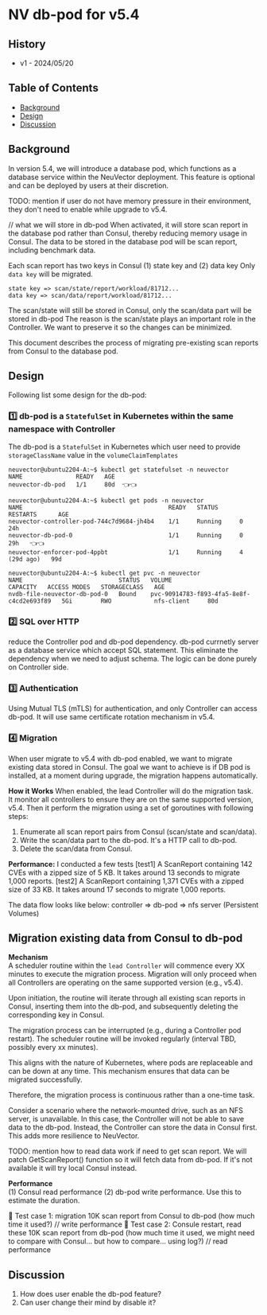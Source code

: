 # NV db-pod for v5.4

## History

- v1 - 2024/05/20

## Table of Contents

- [Background](#background)
- [Design](#design)
- [Discussion](#discussion)

## Background

In version 5.4, we will introduce a database pod, which functions as a database service within the NeuVector deployment. This feature is optional and can be deployed by users at their discretion.

TODO: mention if user do not have memory pressure in their environment, they don't need to enable while upgrade to v5.4.

// what we will store in db-pod
When activated, it will store scan report in the database pod rather than Consul, thereby reducing memory usage in Consul. The data to be stored in the database pod will be scan report, including benchmark data.

Each scan report has two keys in Consul (1) state key and (2) data key
Only `data key` will be migrated.

```
state key => scan/state/report/workload/81712...
data key => scan/data/report/workload/81712...
```

The scan/state will still be stored in Consul, only the scan/data part will be stored in db-pod
The reason is the scan/state plays an important role in the Controller. We want to preserve it so the changes can be minimized.

This document describes the process of migrating pre-existing scan reports from Consul to the database pod.

## Design

Following list some design for the db-pod:

### 1️⃣ db-pod is a `StatefulSet` in Kubernetes within the same namespace with Controller

The db-pod is a `StatefulSet` in Kubernetes which user need to provide `storageClassName` value in the `volumeClaimTemplates`

```
neuvector@ubuntu2204-A:~$ kubectl get statefulset -n neuvector
NAME               READY   AGE
neuvector-db-pod   1/1     80d  👈👈

neuvector@ubuntu2204-A:~$ kubectl get pods -n neuvector
NAME                                         READY   STATUS      RESTARTS      AGE
neuvector-controller-pod-744c7d9684-jh4b4    1/1     Running     0             24h
neuvector-db-pod-0                           1/1     Running     0             29h   👈👈
neuvector-enforcer-pod-4ppbt                 1/1     Running     4 (29d ago)   99d

neuvector@ubuntu2204-A:~$ kubectl get pvc -n neuvector
NAME                           STATUS   VOLUME                                     CAPACITY   ACCESS MODES   STORAGECLASS   AGE
nvdb-file-neuvector-db-pod-0   Bound    pvc-90914783-f893-4fa5-8e8f-c4cd2e693f89   5Gi        RWO            nfs-client     80d
```

### 2️⃣ SQL over HTTP

reduce the Controller pod and db-pod dependency. db-pod currnetly server as a database service which accept SQL statement. This eliminate the dependency when we need to adjust schema. The logic can be done purely on Controller side.

### 3️⃣ Authentication

Using Mutual TLS (mTLS) for authentication, and only Controller can access db-pod.
It will use same certificate rotation mechanism in v5.4.

### 4️⃣ Migration

When user migrate to v5.4 with db-pod enabled, we want to migrate existing data stored in Consul.
The goal we want to achieve is if DB pod is installed, at a moment during upgrade, the migration happens automatically.

**How it Works**
When enabled, the lead Controller will do the migration task.
It monitor all controllers to ensure they are on the same supported version, v5.4.
Then it perform the migration using a set of goroutines with following steps:

1. Enumerate all scan report pairs from Consul (scan/state and scan/data).
2. Write the scan/data part to the db-pod. It's a HTTP call to db-pod.
3. Delete the scan/data from Consul.

**Performance:**
I conducted a few tests
[test1] A ScanReport containing 142 CVEs with a zipped size of 5 KB. It takes around 13 seconds to migrate 1,000 reports.
[test2] A ScanReport containing 1,371 CVEs with a zipped size of 33 KB. It takes around 17 seconds to migrate 1,000 reports.

The data flow looks like below:
controller => db-pod => nfs server (Persistent Volumes)

## Migration existing data from Consul to db-pod

**Mechanism**  
A scheduler routine within the `lead Controller` will commence every XX minutes to execute the migration process. Migration will only proceed when all Controllers are operating on the same supported version (e.g., v5.4).

Upon initiation, the routine will iterate through all existing scan reports in Consul, inserting them into the db-pod, and subsequently deleting the corresponding key in Consul.

The migration process can be interrupted (e.g., during a Controller pod restart). The scheduler routine will be invoked regularly (interval TBD, possibly every xx minutes).

This aligns with the nature of Kubernetes, where pods are replaceable and can be down at any time. This mechanism ensures that data can be migrated successfully.

Therefore, the migration process is continuous rather than a one-time task.

Consider a scenario where the network-mounted drive, such as an NFS server, is unavailable. In this case, the Controller will not be able to save data to the db-pod. Instead, the Controller can store the data in Consul first. This adds more resilience to NeuVector.

TODO: mention how to read data work if need to get scan report. We will patch GetScanReport() function so it will fetch data from db-pod.
If it's not available it will try local Consul instead.

**Performance**  
(1) Consul read performance (2) db-pod write performance. Use this to estimate the duration.

🍉 Test case 1: migration 10K scan report from Consul to db-pod (how much time it used?) // write performance
🍉 Test case 2: Consule restart, read these 10K scan report from db-pod (how much time it used, we might need to compare with Consul... but how to compare... using log?) // read performance

## Discussion

1. How does user enable the db-pod feature?
2. Can user change their mind by disable it?
